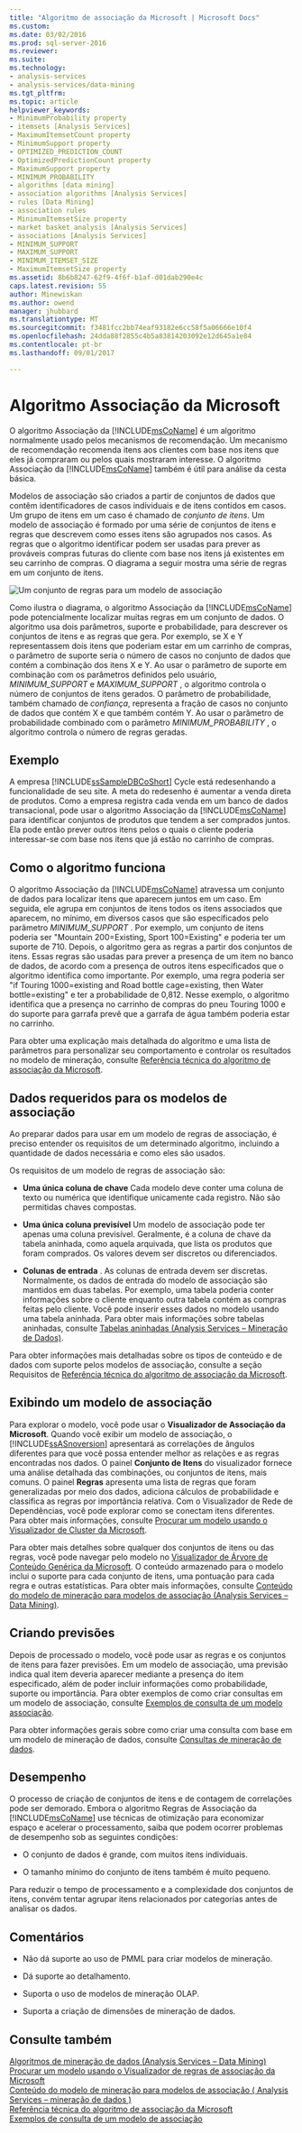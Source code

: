 ```yaml
---
title: "Algoritmo de associação da Microsoft | Microsoft Docs"
ms.custom: 
ms.date: 03/02/2016
ms.prod: sql-server-2016
ms.reviewer: 
ms.suite: 
ms.technology:
- analysis-services
- analysis-services/data-mining
ms.tgt_pltfrm: 
ms.topic: article
helpviewer_keywords:
- MinimumProbability property
- itemsets [Analysis Services]
- MaximumItemsetCount property
- MinimumSupport property
- OPTIMIZED_PREDICTION_COUNT
- OptimizedPredictionCount property
- MaximumSupport property
- MINIMUM_PROBABILITY
- algorithms [data mining]
- association algorithms [Analysis Services]
- rules [Data Mining]
- association rules
- MinimumItemsetSize property
- market basket analysis [Analysis Services]
- associations [Analysis Services]
- MINIMUM_SUPPORT
- MAXIMUM_SUPPORT
- MINIMUM_ITEMSET_SIZE
- MaximumItemsetSize property
ms.assetid: 8b6b8247-62f9-4f6f-b1af-d01dab290e4c
caps.latest.revision: 55
author: Minewiskan
ms.author: owend
manager: jhubbard
ms.translationtype: MT
ms.sourcegitcommit: f3481fcc2bb74eaf93182e6cc58f5a06666e10f4
ms.openlocfilehash: 24dda88f2855c4b5a83814203092e12d645a1e84
ms.contentlocale: pt-br
ms.lasthandoff: 09/01/2017

---
```

# <a name="microsoft-association-algorithm"></a>Algoritmo Associação da Microsoft
  O algoritmo Associação da [!INCLUDE[msCoName](../../includes/msconame-md.md)] é um algoritmo normalmente usado pelos mecanismos de recomendação. Um mecanismo de recomendação recomenda itens aos clientes com base nos itens que eles já compraram ou pelos quais mostraram interesse. O algoritmo Associação da [!INCLUDE[msCoName](../../includes/msconame-md.md)] também é útil para análise da cesta básica.   
  
 Modelos de associação são criados a partir de conjuntos de dados que contêm identificadores de casos individuais e de itens contidos em casos. Um grupo de itens em um caso é chamado de *conjunto de itens*. Um modelo de associação é formado por uma série de conjuntos de itens e regras que descrevem como esses itens são agrupados nos casos. As regras que o algoritmo identificar podem ser usadas para prever as prováveis compras futuras do cliente com base nos itens já existentes em seu carrinho de compras. O diagrama a seguir mostra uma série de regras em um conjunto de itens.  
  
 ![Um conjunto de regras para um modelo de associação](../../analysis-services/data-mining/media/association.gif "um conjunto de regras para um modelo de associação")  
  
 Como ilustra o diagrama, o algoritmo Associação da [!INCLUDE[msCoName](../../includes/msconame-md.md)] pode potencialmente localizar muitas regras em um conjunto de dados. O algoritmo usa dois parâmetros, suporte e probabilidade, para descrever os conjuntos de itens e as regras que gera. Por exemplo, se X e Y representassem dois itens que poderiam estar em um carrinho de compras, o parâmetro de suporte seria o número de casos no conjunto de dados que contém a combinação dos itens X e Y. Ao usar o parâmetro de suporte em combinação com os parâmetros definidos pelo usuário, *MINIMUM_SUPPORT* e *MAXIMUM_SUPPORT* , o algoritmo controla o número de conjuntos de itens gerados. O parâmetro de probabilidade, também chamado de *confiança*, representa a fração de casos no conjunto de dados que contém X e que também contém Y. Ao usar o parâmetro de probabilidade combinado com o parâmetro *MINIMUM_PROBABILITY* , o algoritmo controla o número de regras geradas.  
  
## <a name="example"></a>Exemplo  
 A empresa [!INCLUDE[ssSampleDBCoShort](../../includes/sssampledbcoshort-md.md)] Cycle está redesenhando a funcionalidade de seu site. A meta do redesenho é aumentar a venda direta de produtos. Como a empresa registra cada venda em um banco de dados transacional, pode usar o algoritmo Associação da [!INCLUDE[msCoName](../../includes/msconame-md.md)] para identificar conjuntos de produtos que tendem a ser comprados juntos. Ela pode então prever outros itens pelos o quais o cliente poderia interessar-se com base nos itens que já estão no carrinho de compras.  
  
## <a name="how-the-algorithm-works"></a>Como o algoritmo funciona  
 O algoritmo Associação da [!INCLUDE[msCoName](../../includes/msconame-md.md)] atravessa um conjunto de dados para localizar itens que aparecem juntos em um caso. Em seguida, ele agrupa em conjuntos de itens todos os itens associados que aparecem, no mínimo, em diversos casos que são especificados pelo parâmetro *MINIMUM_SUPPORT* . Por exemplo, um conjunto de itens poderia ser "Mountain 200=Existing, Sport 100=Existing" e poderia ter um suporte de 710. Depois, o algoritmo gera as regras a partir dos conjuntos de itens. Essas regras são usadas para prever a presença de um item no banco de dados, de acordo com a presença de outros itens especificados que o algoritmo identifica como importante. Por exemplo, uma regra poderia ser "if Touring 1000=existing and Road bottle cage=existing, then Water bottle=existing" e ter a probabilidade de 0,812. Nesse exemplo, o algoritmo identifica que a presença no carrinho de compras do pneu Touring 1000 e do suporte para garrafa prevê que a garrafa de água também poderia estar no carrinho.  
  
 Para obter uma explicação mais detalhada do algoritmo e uma lista de parâmetros para personalizar seu comportamento e controlar os resultados no modelo de mineração, consulte [Referência técnica do algoritmo de associação da Microsoft](../../analysis-services/data-mining/microsoft-association-algorithm-technical-reference.md).  
  
## <a name="data-required-for-association-models"></a>Dados requeridos para os modelos de associação  
 Ao preparar dados para usar em um modelo de regras de associação, é preciso entender os requisitos de um determinado algoritmo, incluindo a quantidade de dados necessária e como eles são usados.  
  
 Os requisitos de um modelo de regras de associação são:  
  
-   **Uma única coluna de chave** Cada modelo deve conter uma coluna de texto ou numérica que identifique unicamente cada registro. Não são permitidas chaves compostas.  
  
-   **Uma única coluna previsível** Um modelo de associação pode ter apenas uma coluna previsível. Geralmente, é a coluna de chave da tabela aninhada, como aquela arquivada, que lista os produtos que foram comprados. Os valores devem ser discretos ou diferenciados.  
  
-   **Colunas de entrada** . As colunas de entrada devem ser discretas. Normalmente, os dados de entrada do modelo de associação são mantidos em duas tabelas. Por exemplo, uma tabela poderia conter informações sobre o cliente enquanto outra tabela contém as compras feitas pelo cliente. Você pode inserir esses dados no modelo usando uma tabela aninhada. Para obter mais informações sobre tabelas aninhadas, consulte [Tabelas aninhadas &#40;Analysis Services – Mineração de Dados&#41;](../../analysis-services/data-mining/nested-tables-analysis-services-data-mining.md).  
  
 Para obter informações mais detalhadas sobre os tipos de conteúdo e de dados com suporte pelos modelos de associação, consulte a seção Requisitos de [Referência técnica do algoritmo de associação da Microsoft](../../analysis-services/data-mining/microsoft-association-algorithm-technical-reference.md).  
  
## <a name="viewing-an-association-model"></a>Exibindo um modelo de associação  
 Para explorar o modelo, você pode usar o **Visualizador de Associação da Microsoft**. Quando você exibir um modelo de associação, o [!INCLUDE[ssASnoversion](../../includes/ssasnoversion-md.md)] apresentará as correlações de ângulos diferentes para que você possa entender melhor as relações e as regras encontradas nos dados. O painel **Conjunto de Itens** do visualizador fornece uma análise detalhada das combinações, ou conjuntos de itens, mais comuns. O painel **Regras** apresenta uma lista de regras que foram generalizadas por meio dos dados, adiciona cálculos de probabilidade e classifica as regras por importância relativa. Com o Visualizador de Rede de Dependências, você pode explorar como se conectam itens diferentes. Para obter mais informações, consulte [Procurar um modelo usando o Visualizador de Cluster da Microsoft](../../analysis-services/data-mining/browse-a-model-using-the-microsoft-cluster-viewer.md).  
  
 Para obter mais detalhes sobre qualquer dos conjuntos de itens ou das regras, você pode navegar pelo modelo no [Visualizador de Árvore de Conteúdo Genérica da Microsoft](../../analysis-services/data-mining/browse-a-model-using-the-microsoft-generic-content-tree-viewer.md). O conteúdo armazenado para o modelo inclui o suporte para cada conjunto de itens, uma pontuação para cada regra e outras estatísticas. Para obter mais informações, consulte [Conteúdo do modelo de mineração para modelos de associação &#40;Analysis Services – Data Mining&#41;](../../analysis-services/data-mining/mining-model-content-for-association-models-analysis-services-data-mining.md).  
  
## <a name="creating-predictions"></a>Criando previsões  
 Depois de processado o modelo, você pode usar as regras e os conjuntos de itens para fazer previsões. Em um modelo de associação, uma previsão indica qual item deveria aparecer mediante a presença do item especificado, além de poder incluir informações como probabilidade, suporte ou importância. Para obter exemplos de como criar consultas em um modelo de associação, consulte [Exemplos de consulta de um modelo associação](../../analysis-services/data-mining/association-model-query-examples.md).  
  
 Para obter informações gerais sobre como criar uma consulta com base em um modelo de mineração de dados, consulte [Consultas de mineração de dados](../../analysis-services/data-mining/data-mining-queries.md).  
  
## <a name="performance"></a>Desempenho  
 O processo de criação de conjuntos de itens e de contagem de correlações pode ser demorado. Embora o algoritmo Regras de Associação da [!INCLUDE[msCoName](../../includes/msconame-md.md)] use técnicas de otimização para economizar espaço e acelerar o processamento, saiba que podem ocorrer problemas de desempenho sob as seguintes condições:  
  
-   O conjunto de dados é grande, com muitos itens individuais.  
  
-   O tamanho mínimo do conjunto de itens também é muito pequeno.  
  
 Para reduzir o tempo de processamento e a complexidade dos conjuntos de itens, convém tentar agrupar itens relacionados por categorias antes de analisar os dados.  
  
## <a name="remarks"></a>Comentários  
  
-   Não dá suporte ao uso de PMML para criar modelos de mineração.  
  
-   Dá suporte ao detalhamento.  
  
-   Suporta o uso de modelos de mineração OLAP.  
  
-   Suporta a criação de dimensões de mineração de dados.  
  
## <a name="see-also"></a>Consulte também  
 [Algoritmos de mineração de dados &#40;Analysis Services – Data Mining&#41;](../../analysis-services/data-mining/data-mining-algorithms-analysis-services-data-mining.md)   
 [Procurar um modelo usando o Visualizador de regras de associação da Microsoft](../../analysis-services/data-mining/browse-a-model-using-the-microsoft-association-rules-viewer.md)   
 [Conteúdo do modelo de mineração para modelos de associação &#40; Analysis Services – mineração de dados &#41;](../../analysis-services/data-mining/mining-model-content-for-association-models-analysis-services-data-mining.md)   
 [Referência técnica do algoritmo de associação da Microsoft](../../analysis-services/data-mining/microsoft-association-algorithm-technical-reference.md)   
 [Exemplos de consulta de um modelo de associação](../../analysis-services/data-mining/association-model-query-examples.md)  
  
  

